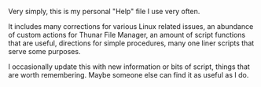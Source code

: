 Very simply, this is my personal "Help" file I use very often. 

It includes many corrections for various Linux related issues, an abundance of custom actions for Thunar File Manager, an amount of script functions that are useful, directions for simple procedures, many one liner scripts that serve some purposes.

I occasionally update this with new information or bits of script, things that are worth remembering.
Maybe someone else can find it as useful as I do.
